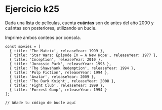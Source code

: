 # Ejercicio k25

Dada una lista de películas, cuenta **cuántas** son de antes del año 2000 y cuántas son posteriores, utilizando un bucle.

Imprime ambos conteos por consola.

```
const movies = [
  { title: 'The Matrix', releaseYear: 1999 },
  { title: 'Star Wars: Episode IV – A New Hope', releaseYear: 1977 },
  { title: 'Inception', releaseYear: 2010 },
  { title: 'Jurassic Park', releaseYear: 1993 },
  { title: 'The Shawshank Redemption', releaseYear: 1994 },
  { title: 'Pulp Fiction', releaseYear: 1994 },
  { title: 'Avatar', releaseYear: 2009 },
  { title: 'The Dark Knight', releaseYear: 2008 },
  { title: 'Fight Club', releaseYear: 1999 },
  { title: 'Forrest Gump', releaseYear: 1994 }
];

// Añade tu código de bucle aquí
```